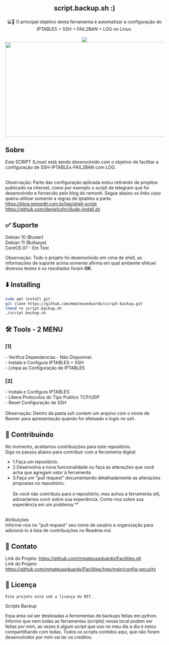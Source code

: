 ## <p align="center">script.backup.sh :)
<p align="center">💻🐧 O principal objetivo desta ferramenta é automatizar a configuração do IPTABLES + SSH + FAIL2BAN + LOG no Linux.
<align="center"><br><br>
<img src="https://github.com/mmateuseduardo/Facilities/blob/main/config-security/img/01.PNG"/>
<img height="300" width="588"  src="https://github.com/mmateuseduardo/Facilities/blob/main/config-security/img/02.PNG"/>

## Sobre<br>
Este SCRIPT (Linux) está sendo desenvolvido com o objetivo de facilitar a configuração de SSH-IPTABLEs-FAIL2BAN com LOG.<br><br>

Observação: Parte das configuração aplicada estou retirando de projetos publicado na internet, como por exemplo o script de telegram que foi desenvolvido e fornecido pelo blog do remonti. Segue abaixo os links caso queira utilizar somente a regras de iptables a parte.<br>
https://blog.remontti.com.br/tag/shell-script<br>
https://github.com/danielcshn/dude-install.sh

## ✅ Suporte<br> 
Debian 10 (Buster)<br>
Debian 11 (Bullseye)<br>
CentOS 07 - Em Test<br>

Observação: Todo o projeto foi desenvolvido em cima de shell, as informações de suporte acima somente afirma em qual ambiente efetuei diversos testes e os resultados foram **OK**.

## ⬇️ Installing
```bash
sudo apt install git
git clone https://github.com/mmateuseduardo/script-backup.git
chmod +x script.backup.sh
./script.backup.sh
```
## 🛠️ Tools - 2 MENU<br>
<h3>[1]</h3>
- Verifica Dependencias - Não Disponível.<br>
- Instala e Configura IPTABLES + SSH<br>
- Limpa as Configuração de IPTABLES
<h3>[2]</h3>
- Instala e Configura IPTABLES<br>
- Libera Protocolos do Tipo Publico TCP/UDP<br>
- Reset Configuração de SSH<br><br>
Observação: Dentro da pasta ssh contem um arquivo com o nome de Banner para apresentação quando for efetuado o login no ssh.<br>

## 🤝 Contribuindo<br>
No momento, aceitamos contribuições para este repositório.<br>
Siga os passos abaixo para contribuir com a ferramenta digital:<br>

- 1.Faça um repositório.<br>
- 2.Desenvolva a nova funcionalidade ou faça as alterações que você acha que agregam valor à ferramenta<br>
- 3.Faça um "pull request" documentando detalhadamente as alterações propostas no repositório.<br><br>
Se você não contribuiu para o repositório, mas achou a ferramenta útil, adoraríamos ouvir sobre sua experiência. Conte-nos sobre sua experiência em um problema.**<br><br>

Atribuições<br>
Informe-nos no "pull request" seu nome de usuário e organização para adicioná-lo à lista de contribuições no Readme.md.<br>

## 📧 Contato
Link do Projeto: https://github.com/mmateuseduardo/Facilities.git<br>
Link do Projeto: https://github.com/mmateuseduardo/Facilities/tree/main/config-security<br>

## 📝 Licença
```
Este projeto está sob a licença do MIT.

```

Scripts Backup

Essa área vai ser destinadas a ferrementas de backups feitas em python.
Informo que nem todas as ferramentas (scripts) nesse local podem ser feitas por mim, as vezes é algum script que uso no meu dia a dia e estou compartilhando com todas.
Todos os scripts contidos aqui, que não foram desenvolvidor por mim vai ter os creditos.
